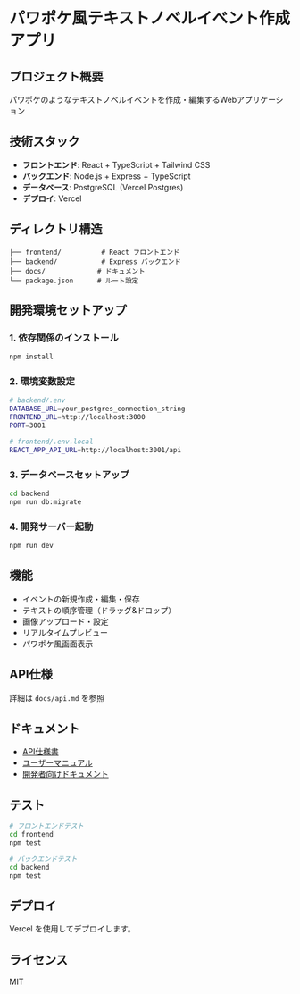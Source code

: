 # パワポケ風テキストノベルイベント作成アプリ

## プロジェクト概要
パワポケのようなテキストノベルイベントを作成・編集するWebアプリケーション

## 技術スタック
- **フロントエンド**: React + TypeScript + Tailwind CSS
- **バックエンド**: Node.js + Express + TypeScript
- **データベース**: PostgreSQL (Vercel Postgres)
- **デプロイ**: Vercel

## ディレクトリ構造
```
├── frontend/          # React フロントエンド
├── backend/           # Express バックエンド
├── docs/             # ドキュメント
└── package.json      # ルート設定
```

## 開発環境セットアップ

### 1. 依存関係のインストール
```bash
npm install
```

### 2. 環境変数設定
```bash
# backend/.env
DATABASE_URL=your_postgres_connection_string
FRONTEND_URL=http://localhost:3000
PORT=3001

# frontend/.env.local
REACT_APP_API_URL=http://localhost:3001/api
```

### 3. データベースセットアップ
```bash
cd backend
npm run db:migrate
```

### 4. 開発サーバー起動
```bash
npm run dev
```

## 機能
- イベントの新規作成・編集・保存
- テキストの順序管理（ドラッグ&ドロップ）
- 画像アップロード・設定
- リアルタイムプレビュー
- パワポケ風画面表示

## API仕様
詳細は `docs/api.md` を参照

## ドキュメント
- [API仕様書](docs/api.md)
- [ユーザーマニュアル](docs/user-manual.md)
- [開発者向けドキュメント](docs/developer-guide.md)

## テスト
```bash
# フロントエンドテスト
cd frontend
npm test

# バックエンドテスト
cd backend
npm test
```

## デプロイ
Vercel を使用してデプロイします。

## ライセンス
MIT
